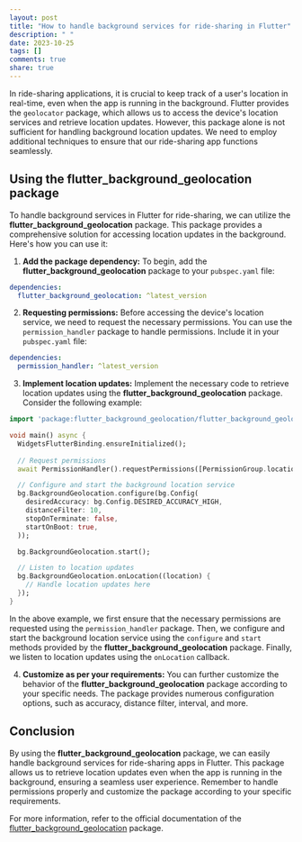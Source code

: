 ```yaml
---
layout: post
title: "How to handle background services for ride-sharing in Flutter"
description: " "
date: 2023-10-25
tags: []
comments: true
share: true
---
```


In ride-sharing applications, it is crucial to keep track of a user's location in real-time, even when the app is running in the background. Flutter provides the `geolocator` package, which allows us to access the device's location services and retrieve location updates. However, this package alone is not sufficient for handling background location updates. We need to employ additional techniques to ensure that our ride-sharing app functions seamlessly.

## Using the **flutter_background_geolocation** package

To handle background services in Flutter for ride-sharing, we can utilize the **flutter_background_geolocation** package. This package provides a comprehensive solution for accessing location updates in the background. Here's how you can use it:

1. **Add the package dependency:** To begin, add the **flutter_background_geolocation** package to your `pubspec.yaml` file:

```yaml
dependencies:
  flutter_background_geolocation: ^latest_version
```

2. **Requesting permissions:** Before accessing the device's location service, we need to request the necessary permissions. You can use the `permission_handler` package to handle permissions. Include it in your `pubspec.yaml` file:

```yaml
dependencies:
  permission_handler: ^latest_version
```

3. **Implement location updates:** Implement the necessary code to retrieve location updates using the **flutter_background_geolocation** package. Consider the following example:

```dart
import 'package:flutter_background_geolocation/flutter_background_geolocation.dart' as bg;

void main() async {
  WidgetsFlutterBinding.ensureInitialized();
  
  // Request permissions
  await PermissionHandler().requestPermissions([PermissionGroup.location]);

  // Configure and start the background location service
  bg.BackgroundGeolocation.configure(bg.Config(
    desiredAccuracy: bg.Config.DESIRED_ACCURACY_HIGH,
    distanceFilter: 10,
    stopOnTerminate: false,
    startOnBoot: true,
  ));

  bg.BackgroundGeolocation.start();

  // Listen to location updates
  bg.BackgroundGeolocation.onLocation((location) {
    // Handle location updates here
  });
}
```

In the above example, we first ensure that the necessary permissions are requested using the `permission_handler` package. Then, we configure and start the background location service using the `configure` and `start` methods provided by the **flutter_background_geolocation** package. Finally, we listen to location updates using the `onLocation` callback.

4. **Customize as per your requirements:** You can further customize the behavior of the **flutter_background_geolocation** package according to your specific needs. The package provides numerous configuration options, such as accuracy, distance filter, interval, and more.

## Conclusion

By using the **flutter_background_geolocation** package, we can easily handle background services for ride-sharing apps in Flutter. This package allows us to retrieve location updates even when the app is running in the background, ensuring a seamless user experience. Remember to handle permissions properly and customize the package according to your specific requirements.

For more information, refer to the official documentation of the [flutter_background_geolocation](https://pub.dev/packages/flutter_background_geolocation) package.